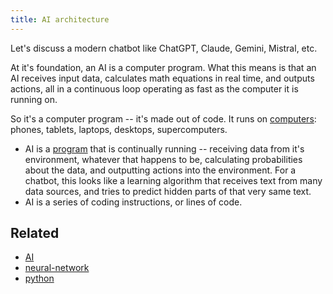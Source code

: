 ```yaml
---
title: AI architecture
---
```

Let's discuss a modern chatbot like ChatGPT, Claude, Gemini, Mistral, etc.

At it's foundation, an AI is a computer program. What this means is that an AI receives input data, calculates math equations in real time, and outputs actions, all in a continuous loop operating as fast as the computer it is running on.

So it's a computer program -- it's made out of code. It runs on [computers](/computers): phones, tablets, laptops, desktops, supercomputers.

- AI is a [program](/program) that is continually running -- receiving data from it's environment, whatever that happens to be, calculating probabilities about the data, and outputting actions into the environment. For a chatbot, this looks like a learning algorithm that receives text from many data sources, and tries to predict hidden parts of that very same text.
- AI is a series of coding instructions, or lines of code.

## Related
- [AI](/ai)
- [neural-network](/neural-network)
- [python](/python)